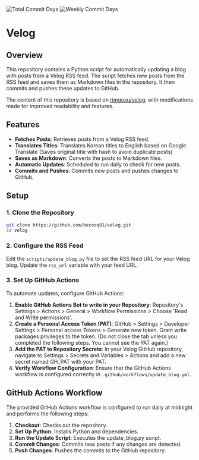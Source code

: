 ![Total Commit Days](https://img.shields.io/badge/total_commit_days-74-blue?cache=1754791127)
![Weekly Commit Days](https://img.shields.io/badge/weekly_commit_days-1-green?cache=1754791127)
# Velog


## Overview

This repository contains a Python script for automatically updating a blog with posts from a Velog RSS feed. The script fetches new posts from the RSS feed and saves them as Markdown files in the repository. It then commits and pushes these updates to GitHub.

The content of this repository is based on [rimgosu/velog](https://github.com/rimgosu/velog), with modifications made for improved readability and features.

## Features

- **Fetches Posts**: Retrieves posts from a Velog RSS feed.
- **Translates Titles**: Translates Korean titles to English based on Google Translate (Saves original title with hash to avoid duplicate posts)
- **Saves as Markdown**: Converts the posts to Markdown files.
- **Automatic Updates**: Scheduled to run daily to check for new posts.
- **Commits and Pushes**: Commits new posts and pushes changes to GitHub.

## Setup

### 1. Clone the Repository

```bash
git clone https://github.com/becooq81/velog.git
cd velog
```

### 2. Configure the RSS Feed
Edit the `scripts/update_blog.py` file to set the RSS feed URL for your Velog blog. Update the `rss_url` variable with your feed URL.

### 3. Set Up GitHub Actions

To automate updates, configure GitHub Actions:

1. **Enable GitHub Actions Bot to write in your Repository**: Repository's Settings > Actions > General > Workflow Permissions > Choose 'Read and Write permissions'.
2. **Create a Personal Access Token (PAT)**: GitHub > Settings > Developer Settings > Personal access Tokens > Generate new token. Grant write packages privileges to the token. (Do not close the tab unless you completed the following steps. You cannot see the PAT again.)
3. **Add the PAT to Repository Secrets**: In your Velog GitHub repository, navigate to Settings > Secrets and Variables > Actions and add a new secret named GH_PAT with your PAT.
4. **Verify Workflow Configuration**: Ensure that the GitHub Actions workflow is configured correctly in `.github/workflows/update_blog.yml`.

## GitHub Actions Workflow
The provided GitHub Actions workflow is configured to run daily at midnight and performs the following steps:

1. **Checkout**: Checks out the repository.
2. **Set Up Python**: Installs Python and dependencies.
3. **Run the Update Script**: Executes the update_blog.py script.
4. **Commit Changes**: Commits new posts if any changes are detected.
5. **Push Changes**: Pushes the commits to the GitHub repository.
